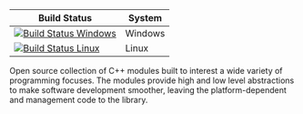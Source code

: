 | Build Status          | System         |
| ------------- | ------------------------------------------ |
| [![Build Status Windows](https://ci.appveyor.com/api/projects/status/uaoee0lwjm5qfx5t?svg=true)](https://ci.appveyor.com/project/XenonicDev/red) | Windows|
| [![Build Status Linux](https://travis-ci.org/XenonicDev/Red.svg?branch=master)](https://travis-ci.org/XenonicDev/Red) | Linux |

Open source collection of C++ modules built to interest a wide variety of programming focuses. The modules provide high and low level abstractions to make software development smoother, leaving the platform-dependent and management code to the library.
